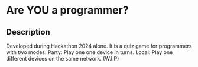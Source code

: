 # Are YOU a programmer?

## Description
Developed during Hackathon 2024 alone. It is a quiz game for programmers with two modes:
Party: Play one one device in turns.
Local: Play one different devices on the same network. (W.I.P)

